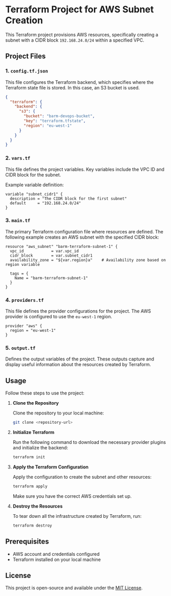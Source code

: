 
# Terraform Project for AWS Subnet Creation

This Terraform project provisions AWS resources, specifically creating a subnet with a CIDR block `192.168.24.0/24` within a specified VPC.

## Project Files

### 1. `config.tf.json`
This file configures the Terraform backend, which specifies where the Terraform state file is stored. In this case, an S3 bucket is used.

```json
{
  "terraform": {
    "backend": {
      "s3": {
        "bucket": "barm-devops-bucket",
        "key": "terraform.tfstate",
        "region": "eu-west-1"
      }
    }
  }
}
```

### 2. `vars.tf`
This file defines the project variables. Key variables include the VPC ID and CIDR block for the subnet.

Example variable definition:

```hcl
variable "subnet_cidr1" {
  description = "The CIDR block for the first subnet"
  default     = "192.168.24.0/24"
}
```

### 3. `main.tf`
The primary Terraform configuration file where resources are defined. The following example creates an AWS subnet with the specified CIDR block:

```hcl
resource "aws_subnet" "barm-terraform-subnet-1" {
  vpc_id            = var.vpc_id
  cidr_block        = var.subnet_cidr1
  availability_zone = "${var.region}a"    # Availability zone based on region variable
  
  tags = {
    Name = "barm-terraform-subnet-1"
  }
}
```

### 4. `providers.tf`
This file defines the provider configurations for the project. The AWS provider is configured to use the `eu-west-1` region.

```hcl
provider "aws" {
  region = "eu-west-1"
}
```

### 5. `output.tf`
Defines the output variables of the project. These outputs capture and display useful information about the resources created by Terraform.

## Usage

Follow these steps to use the project:

1. **Clone the Repository**

   Clone the repository to your local machine:

   ```bash
   git clone <repository-url>
   ```

2. **Initialize Terraform**

   Run the following command to download the necessary provider plugins and initialize the backend:

   ```bash
   terraform init
   ```

3. **Apply the Terraform Configuration**

   Apply the configuration to create the subnet and other resources:

   ```bash
   terraform apply
   ```

   Make sure you have the correct AWS credentials set up.

4. **Destroy the Resources**

   To tear down all the infrastructure created by Terraform, run:

   ```bash
   terraform destroy
   ```

## Prerequisites

- AWS account and credentials configured
- Terraform installed on your local machine

## License

This project is open-source and available under the [MIT License](LICENSE).
